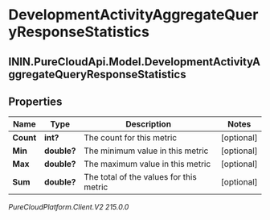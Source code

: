 # DevelopmentActivityAggregateQueryResponseStatistics

## ININ.PureCloudApi.Model.DevelopmentActivityAggregateQueryResponseStatistics

## Properties

|Name | Type | Description | Notes|
|------------ | ------------- | ------------- | -------------|
| **Count** | **int?** | The count for this metric | [optional] |
| **Min** | **double?** | The minimum value in this metric | [optional] |
| **Max** | **double?** | The maximum value in this metric | [optional] |
| **Sum** | **double?** | The total of the values for this metric | [optional] |



_PureCloudPlatform.Client.V2 215.0.0_
